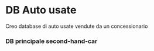 # DB Auto usate
Creo database di auto usate vendute da un concessionario 

### DB principale second-hand-car